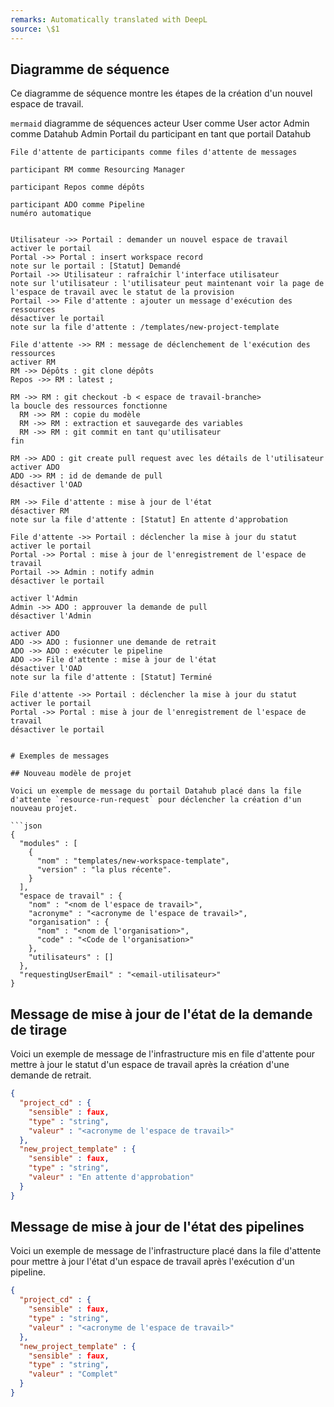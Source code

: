 ```yaml
---
remarks: Automatically translated with DeepL
source: \$1
---
```


## Diagramme de séquence

Ce diagramme de séquence montre les étapes de la création d'un nouvel espace de travail.

``mermaid``
diagramme de séquences
    acteur User comme User
    actor Admin comme Datahub Admin
    Portail du participant en tant que portail Datahub

    File d'attente de participants comme files d'attente de messages

    participant RM comme Resourcing Manager

    participant Repos comme dépôts

    participant ADO comme Pipeline
    numéro automatique


    Utilisateur ->> Portail : demander un nouvel espace de travail
    activer le portail
    Portal ->> Portal : insert workspace record
    note sur le portail : [Statut] Demandé
    Portail ->> Utilisateur : rafraîchir l'interface utilisateur
    note sur l'utilisateur : l'utilisateur peut maintenant voir la page de l'espace de travail avec le statut de la provision
    Portail ->> File d'attente : ajouter un message d'exécution des ressources
    désactiver le portail
    note sur la file d'attente : /templates/new-project-template

    File d'attente ->> RM : message de déclenchement de l'exécution des ressources
    activer RM
    RM ->> Dépôts : git clone dépôts
    Repos ->> RM : latest ;

    RM ->> RM : git checkout -b < espace de travail-branche>
    la boucle des ressources fonctionne
      RM ->> RM : copie du modèle
      RM ->> RM : extraction et sauvegarde des variables
      RM ->> RM : git commit en tant qu'utilisateur
    fin

    RM ->> ADO : git create pull request avec les détails de l'utilisateur
    activer ADO
    ADO ->> RM : id de demande de pull
    désactiver l'OAD

    RM ->> File d'attente : mise à jour de l'état
    désactiver RM
    note sur la file d'attente : [Statut] En attente d'approbation

    File d'attente ->> Portail : déclencher la mise à jour du statut
    activer le portail
    Portal ->> Portal : mise à jour de l'enregistrement de l'espace de travail
    Portail ->> Admin : notify admin
    désactiver le portail

    activer l'Admin
    Admin ->> ADO : approuver la demande de pull
    désactiver l'Admin

    activer ADO
    ADO ->> ADO : fusionner une demande de retrait
    ADO ->> ADO : exécuter le pipeline
    ADO ->> File d'attente : mise à jour de l'état
    désactiver l'OAD
    note sur la file d'attente : [Statut] Terminé

    File d'attente ->> Portail : déclencher la mise à jour du statut
    activer le portail
    Portal ->> Portal : mise à jour de l'enregistrement de l'espace de travail
    désactiver le portail

```

# Exemples de messages

## Nouveau modèle de projet

Voici un exemple de message du portail Datahub placé dans la file d'attente `resource-run-request` pour déclencher la création d'un nouveau projet.

```json
{
  "modules" : [
    {
      "nom" : "templates/new-workspace-template",
      "version" : "la plus récente".
    }
  ],
  "espace de travail" : {
    "nom" : "<nom de l'espace de travail>",
    "acronyme" : "<acronyme de l'espace de travail>",
    "organisation" : {
      "nom" : "<nom de l'organisation>",
      "code" : "<Code de l'organisation>"
    },
    "utilisateurs" : []
  },
  "requestingUserEmail" : "<email-utilisateur>"
}
```

## Message de mise à jour de l'état de la demande de tirage

Voici un exemple de message de l'infrastructure mis en file d'attente pour mettre à jour le statut d'un espace de travail après la création d'une demande de retrait.

```json
{
  "project_cd" : {
    "sensible" : faux,
    "type" : "string",
    "valeur" : "<acronyme de l'espace de travail>"
  },
  "new_project_template" : {
    "sensible" : faux,
    "type" : "string",
    "valeur" : "En attente d'approbation"
  }
}
```

## Message de mise à jour de l'état des pipelines

Voici un exemple de message de l'infrastructure placé dans la file d'attente pour mettre à jour l'état d'un espace de travail après l'exécution d'un pipeline.

```json
{
  "project_cd" : {
    "sensible" : faux,
    "type" : "string",
    "valeur" : "<acronyme de l'espace de travail>"
  },
  "new_project_template" : {
    "sensible" : faux,
    "type" : "string",
    "valeur" : "Complet"
  }
}
```
